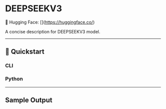# DEEPSEEKV3
🔗 Hugging Face: \[\](https://huggingface.co/)

A concise description for DEEPSEEKV3 model.

---
## 🚀 Quickstart

### CLI


### Python


---
## Sample Output

